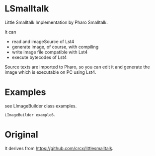 # LSmalltalk
Little Smalltalk Implementation by Pharo Smalltalk.

It can
- read and imageSource of Lst4
- generate image, of course, with compiling
- write image file compatible with Lst4
- execute bytecodes of Lst4

Source texts are imported to Pharo, so you can edit it and generate the image which is executable on PC using Lst4.

# Examples
see LImageBuilder class examples.

```smalltalk
LImageBuilder example6.
```

# Original
It derives from https://github.com/crcx/littlesmalltalk.
